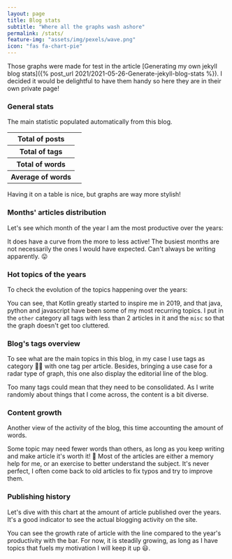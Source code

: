```yaml
---
layout: page
title: Blog stats
subtitle: "Where all the graphs wash ashore"
permalink: /stats/
feature-img: "assets/img/pexels/wave.png"
icon: "fas fa-chart-pie"
---
```




<div><blockquote id="error-chart" style="display: none"></blockquote></div>

Those graphs were made for test in the article [Generating my own jekyll blog stats]({% post_url 2021/2021-05-26-Generate-jekyll-blog-stats %}).
I decided it would be delightful to have them handy so here they are in their own private page!

### General stats

The main statistic populated automatically from this blog. 

<table class="center">
  <tr>
    <th>Total of posts</th>
    <td id="TotalPosts"></td>
  </tr>
  <tr>
    <th>Total of tags</th>
    <td id="TotalTags"></td>
  </tr>
  <tr>
    <th>Total of words</th>
    <td id="TotalWords"></td>
  </tr>
  <tr>
    <th>Average of words</th>
    <td id="AvgWords"></td>
  </tr>
</table>

Having it on a table is nice, but graphs are way more stylish!

### Months' articles distribution

Let's see which month of the year I am the most productive over the years:

<canvas id='stacked-bar-date-js' class='chart'></canvas>

It does have a curve from the more to less active! The busiest months are not necessarily the ones I would have expected.
Can't always be writing apparently. 😛

### Hot topics of the years

To check the evolution of the topics happening over the years:

<canvas id='stacked-bar-js' class='chart'></canvas>

You can see, that Kotlin greatly started to inspire me in 2019, and that java, python and javascript have been some of my most recurring topics.
I put in the `other` category all tags with less than 2 articles in it and the `misc` so that the graph doesn't get too cluttered.

### Blog's tags overview

To see what are the main topics in this blog, in my case I use tags as category 🤷‍♀️ with one tag per article.
Besides, bringing a use case for a radar type of graph, this one also display the editorial line of the blog.

<canvas id='radar-js' class='chart'></canvas>
<!-- <canvas id='pie-js' class='chart'></canvas> -->

Too many tags could mean that they need to be consolidated.
As I write randomly about things that I come across, the content is a bit diverse.

### Content growth

Another view of the activity of the blog, this time accounting the amount of words.

<canvas id='bubble-js' class='chart'></canvas>

Some topic may need fewer words than others, as long as you keep writing and make article it's worth it! 📝
Most of the articles are either a memory help for me, or an exercise to better understand the subject.
It's never perfect, I often come back to old articles to fix typos and try to improve them.

### Publishing history

Let's dive with this chart at the amount of article published over the years.
It's a good indicator to see the actual blogging activity on the site.

<canvas id='mixed-js' class='chart'></canvas>

You can see the growth rate of article with the line compared to the year's productivity with the bar.
For now, it is steadily growing, as long as I have topics that fuels my motivation I will keep it up 😃.


<script src="https://cdn.jsdelivr.net/npm/chart.js@3.2.1/dist/chart.min.js" integrity="sha256-uVEHWRIr846/vAdLJeybWxjPNStREzOlqLMXjW/Saeo=" crossorigin="anonymous"></script>
<script src="{{ 'assets/js/stats.js' | relative_url }}"></script>

